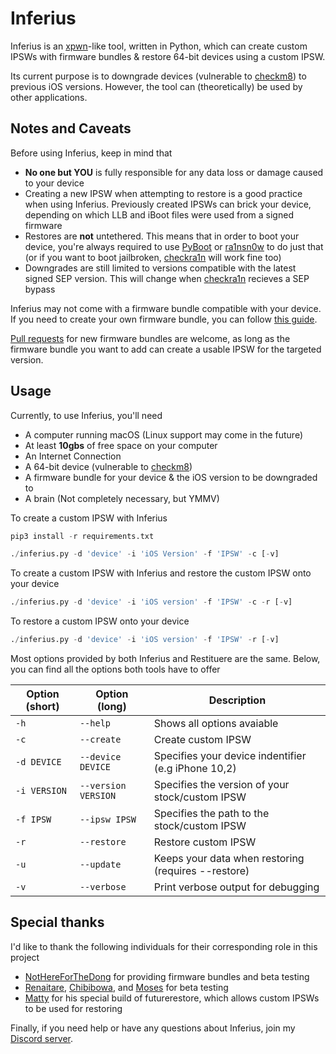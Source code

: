 # Inferius
Inferius is an [xpwn](https://github.com/planetbeing/xpwn)-like tool, written in Python, which can create custom IPSWs with firmware bundles & restore 64-bit devices using a custom IPSW.

Its current purpose is to downgrade devices (vulnerable to [checkm8](https://github.com/axi0mX/ipwndfu)) to previous iOS versions. However, the tool can (theoretically) be used by other applications.

## Notes and Caveats
Before using Inferius, keep in mind that
- **No one but YOU** is fully responsible for any data loss or damage caused to your device
- Creating a new IPSW when attempting to restore is a good practice when using Inferius. Previously created IPSWs can brick your device, depending on which LLB and iBoot files were used from a signed firmware
- Restores are **not** untethered. This means that in order to boot your device, you're always required to use [PyBoot](https://github.com/MatthewPierson/PyBoot) or [ra1nsn0w](https://github.com/tihmstar/ra1nsn0w) to do just that (or if you want to boot jailbroken, [checkra1n](https://checkra.in) will work fine too)
- Downgrades are still limited to versions compatible with the latest signed SEP version. This will change when [checkra1n](https://checkra.in/) recieves a SEP bypass

Inferius may not come with a firmware bundle compatible with your device. If you need to create your own firmware bundle, you can follow [this guide](https://github.com/marijuanARM/Inferius/wiki/Creating-your-own-Firmware-Bundles).

[Pull requests](https://github.com/marijuanARM/Inferius/compare) for new firmware bundles are welcome, as long as the firmware bundle you want to add can create a usable IPSW for the targeted version.

## Usage
Currently, to use Inferius, you'll need
- A computer running macOS (Linux support may come in the future)
- At least **10gbs** of free space on your computer
- An Internet Connection
- A 64-bit device (vulnerable to [checkm8](https://github.com/axi0mX/ipwndfu))
- A firmware bundle for your device & the iOS version to be downgraded to
- A brain (Not completely necessary, but YMMV)

To create a custom IPSW with Inferius
```py
pip3 install -r requirements.txt
```
```py
./inferius.py -d 'device' -i 'iOS Version' -f 'IPSW' -c [-v]
```

To create a custom IPSW with Inferius and restore the custom IPSW onto your device
```py
./inferius.py -d 'device' -i 'iOS version' -f 'IPSW' -c -r [-v]
```

To restore a custom IPSW onto your device
```py
./inferius.py -d 'device' -i 'iOS version' -f 'IPSW' -r [-v]
```

Most options provided by both Inferius and Restituere are the same. Below, you can find all the options both tools have to offer

| Option (short) | Option (long) | Description |
|----------------|---------------|-------------|
| `-h` | `--help` | Shows all options avaiable |
| `-c` | `--create` | Create custom IPSW |
| `-d DEVICE` | `--device DEVICE` | Specifies your device indentifier (e.g iPhone 10,2) |
| `-i VERSION` | `--version VERSION` | Specifies the version of your stock/custom IPSW |
| `-f IPSW` | `--ipsw IPSW` | Specifies the path to the stock/custom IPSW |
| `-r` | `--restore` | Restore custom IPSW |
| `-u` | `--update` | Keeps your data when restoring (requires --restore) |
| `-v` | `--verbose` | Print verbose output for debugging |

## Special thanks
I'd like to thank the following individuals for their corresponding role in this project
- [NotHereForTheDong](https://github.com/NotHereForTheDong) for providing firmware bundles and beta testing
- [Renaitare](https://twitter.com/Renaitare), [Chibibowa](https://twitter.com/Chibibowa), and [Moses](https://twitter.com/MosesBuckwalter) for beta testing
- [Matty](https://twitter.com/mosk_i) for his special build of futurerestore, which allows custom IPSWs to be used for restoring

Finally, if you need help or have any questions about Inferius, join my [Discord server](https://discord.gg/fAngssA).
